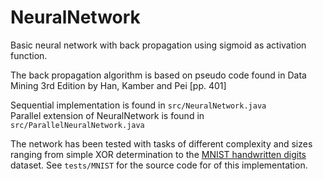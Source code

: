 # NeuralNetwork
<p>Basic neural network with back propagation using sigmoid as activation function.</p>

<p>The back propagation algorithm is based on pseudo code found in Data Mining 3rd Edition by Han, Kamber and Pei [pp. 401]</p>

<p>
Sequential implementation is found in <code>src/NeuralNetwork.java</code><br/>
Parallel extension of NeuralNetwork is found in <code>src/ParallelNeuralNetwork.java</code>
</p>

<p>The network has been tested with tasks of different complexity and sizes ranging from simple XOR determination to the <a href="http://yann.lecun.com/exdb/mnist/">MNIST handwritten digits</a> dataset. See <code>tests/MNIST</code> for the source code for of this implementation.</p>

